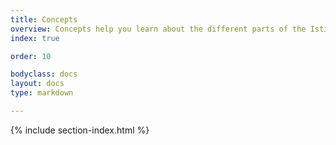 ```yaml
---
title: Concepts
overview: Concepts help you learn about the different parts of the Istio system and the abstractions it uses.
index: true

order: 10

bodyclass: docs
layout: docs
type: markdown

---
```


{% include section-index.html %}
